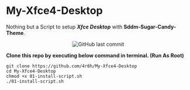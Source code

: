 # My-Xfce4-Desktop

Nothing but a Script to setup ***Xfce Desktop*** with **Sddm-Sugar-Candy-Theme**.

<div align='center'>

![GitHub last commit](https://img.shields.io/github/last-commit/4r6h/My-Xfce4-Desktop?color=7374f7)

</div>

**Clone this repo by executing below command in terminal. (Run As Root)**

```
git clone https://github.com/4r6h/My-Xfce4-Desktop
cd My-Xfce4-Desktop
chmod +x 01-install-script.sh
./01-install-script.sh
```
